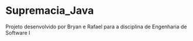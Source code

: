 # Supremacia_Java
Projeto desenvolvido por Bryan e Rafael para a disciplina de Engenharia de Software I
